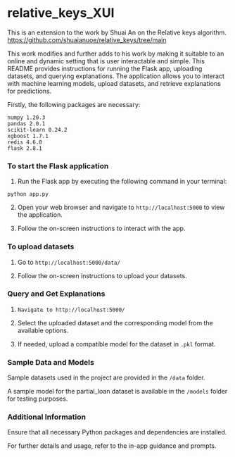 # relative_keys_XUI

This is an extension to the work by Shuai An on the Relative keys algorithm. https://github.com/shuaianuoe/relative_keys/tree/main 

This work modifies and further adds to his work by making it suitable to an online and dynamic setting that is user interactable and simple. This README provides instructions for running the Flask app, uploading datasets, and querying explanations. The application allows you to interact with machine learning models, upload datasets, and retrieve explanations for predictions.


Firstly, the following packages are necessary:
```
numpy 1.20.3
pandas 2.0.1
scikit-learn 0.24.2
xgboost 1.7.1
redis 4.6.0
flask 2.8.1
```

### To start the Flask application

1. Run the Flask app by executing the following command in your terminal:

```
python app.py
```

2. Open your web browser and navigate to `http://localhost:5000` to view the application.

3. Follow the on-screen instructions to interact with the app.


### To upload datasets

1. Go to `http://localhost:5000/data/`

2. Follow the on-screen instructions to upload your datasets.


### Query and Get Explanations

1. `Navigate to http://localhost:5000/`

2. Select the uploaded dataset and the corresponding model from the available options.

3. If needed, upload a compatible model for the dataset in `.pkl` format.


### Sample Data and Models

Sample datasets used in the project are provided in the `/data` folder.

A sample model for the partial_loan dataset is available in the `/models` folder for testing purposes.

### Additional Information
Ensure that all necessary Python packages and dependencies are installed.

For further details and usage, refer to the in-app guidance and prompts.
